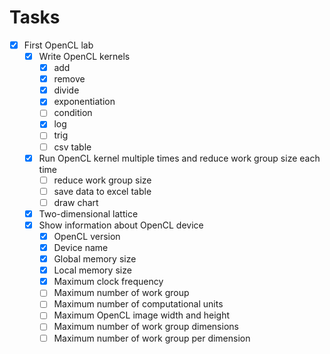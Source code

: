 # Tasks
- [x] First OpenCL lab
    - [x] Write OpenCL kernels
        - [x] add
        - [x] remove
        - [x] divide
        - [x] exponentiation
        - [ ] condition
        - [x] log
        - [ ] trig
        - [ ] csv table
    - [x] Run OpenCL kernel multiple times and reduce work group size each time
        - [ ] reduce work group size
        - [ ] save data to excel table
        - [ ] draw chart
    - [x] Two-dimensional lattice
    - [x] Show information about OpenCL device
        - [x] OpenCL version
        - [x] Device name
        - [x] Global memory size
        - [x] Local memory size
        - [x] Maximum clock frequency
        - [ ] Maximum number of work group
        - [ ] Maximum number of computational units
        - [ ] Maximum OpenCL image width and height
        - [ ] Maximum number of work group dimensions
        - [ ] Maximum number of work group per dimension
